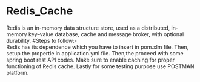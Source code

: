 # Redis_Cache
Redis is an in-memory data structure store, used as a distributed, in-memory key–value database, cache and message broker, with optional durability.
#Steps to follow:-  
Redis has its dependence which you have to insert in pom.xlm file.
Then, setup the propertie in application.yml file.
Then,the proceed with some spring boot rest API codes.
Make sure to enable caching for proper functioning of Redis cache.
Lastly for some testing purpose use POSTMAN platform.
